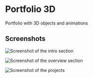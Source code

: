 # Portfolio 3D
Portfolio with 3D objects and animations

## Screenshots

![Screenshot of the intro section](https://i.ibb.co/FXF4J9k/Screenshot-from-2023-05-20-20-29-26.png "Screenshot Intro")

![Screenshot of the overview section](https://i.ibb.co/NL0qR8L/Screenshot-from-2023-05-20-20-29-13.png "Screenshot 2")

![Screenshot of the projects](https://i.ibb.co/tm67fKP/Screenshot-from-2023-05-20-20-28-47.png "Screenshot 3")

